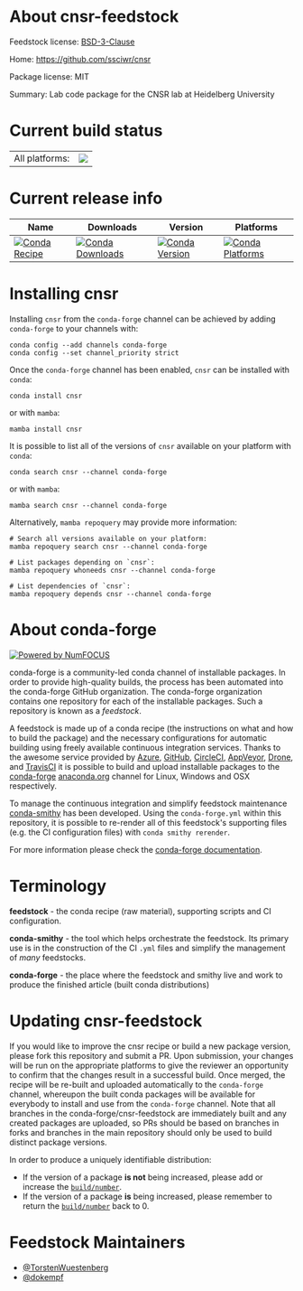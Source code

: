 About cnsr-feedstock
====================

Feedstock license: [BSD-3-Clause](https://github.com/conda-forge/cnsr-feedstock/blob/main/LICENSE.txt)

Home: https://github.com/ssciwr/cnsr

Package license: MIT

Summary: Lab code package for the CNSR lab at Heidelberg University

Current build status
====================


<table><tr><td>All platforms:</td>
    <td>
      <a href="https://dev.azure.com/conda-forge/feedstock-builds/_build/latest?definitionId=20510&branchName=main">
        <img src="https://dev.azure.com/conda-forge/feedstock-builds/_apis/build/status/cnsr-feedstock?branchName=main">
      </a>
    </td>
  </tr>
</table>

Current release info
====================

| Name | Downloads | Version | Platforms |
| --- | --- | --- | --- |
| [![Conda Recipe](https://img.shields.io/badge/recipe-cnsr-green.svg)](https://anaconda.org/conda-forge/cnsr) | [![Conda Downloads](https://img.shields.io/conda/dn/conda-forge/cnsr.svg)](https://anaconda.org/conda-forge/cnsr) | [![Conda Version](https://img.shields.io/conda/vn/conda-forge/cnsr.svg)](https://anaconda.org/conda-forge/cnsr) | [![Conda Platforms](https://img.shields.io/conda/pn/conda-forge/cnsr.svg)](https://anaconda.org/conda-forge/cnsr) |

Installing cnsr
===============

Installing `cnsr` from the `conda-forge` channel can be achieved by adding `conda-forge` to your channels with:

```
conda config --add channels conda-forge
conda config --set channel_priority strict
```

Once the `conda-forge` channel has been enabled, `cnsr` can be installed with `conda`:

```
conda install cnsr
```

or with `mamba`:

```
mamba install cnsr
```

It is possible to list all of the versions of `cnsr` available on your platform with `conda`:

```
conda search cnsr --channel conda-forge
```

or with `mamba`:

```
mamba search cnsr --channel conda-forge
```

Alternatively, `mamba repoquery` may provide more information:

```
# Search all versions available on your platform:
mamba repoquery search cnsr --channel conda-forge

# List packages depending on `cnsr`:
mamba repoquery whoneeds cnsr --channel conda-forge

# List dependencies of `cnsr`:
mamba repoquery depends cnsr --channel conda-forge
```


About conda-forge
=================

[![Powered by
NumFOCUS](https://img.shields.io/badge/powered%20by-NumFOCUS-orange.svg?style=flat&colorA=E1523D&colorB=007D8A)](https://numfocus.org)

conda-forge is a community-led conda channel of installable packages.
In order to provide high-quality builds, the process has been automated into the
conda-forge GitHub organization. The conda-forge organization contains one repository
for each of the installable packages. Such a repository is known as a *feedstock*.

A feedstock is made up of a conda recipe (the instructions on what and how to build
the package) and the necessary configurations for automatic building using freely
available continuous integration services. Thanks to the awesome service provided by
[Azure](https://azure.microsoft.com/en-us/services/devops/), [GitHub](https://github.com/),
[CircleCI](https://circleci.com/), [AppVeyor](https://www.appveyor.com/),
[Drone](https://cloud.drone.io/welcome), and [TravisCI](https://travis-ci.com/)
it is possible to build and upload installable packages to the
[conda-forge](https://anaconda.org/conda-forge) [anaconda.org](https://anaconda.org/)
channel for Linux, Windows and OSX respectively.

To manage the continuous integration and simplify feedstock maintenance
[conda-smithy](https://github.com/conda-forge/conda-smithy) has been developed.
Using the ``conda-forge.yml`` within this repository, it is possible to re-render all of
this feedstock's supporting files (e.g. the CI configuration files) with ``conda smithy rerender``.

For more information please check the [conda-forge documentation](https://conda-forge.org/docs/).

Terminology
===========

**feedstock** - the conda recipe (raw material), supporting scripts and CI configuration.

**conda-smithy** - the tool which helps orchestrate the feedstock.
                   Its primary use is in the construction of the CI ``.yml`` files
                   and simplify the management of *many* feedstocks.

**conda-forge** - the place where the feedstock and smithy live and work to
                  produce the finished article (built conda distributions)


Updating cnsr-feedstock
=======================

If you would like to improve the cnsr recipe or build a new
package version, please fork this repository and submit a PR. Upon submission,
your changes will be run on the appropriate platforms to give the reviewer an
opportunity to confirm that the changes result in a successful build. Once
merged, the recipe will be re-built and uploaded automatically to the
`conda-forge` channel, whereupon the built conda packages will be available for
everybody to install and use from the `conda-forge` channel.
Note that all branches in the conda-forge/cnsr-feedstock are
immediately built and any created packages are uploaded, so PRs should be based
on branches in forks and branches in the main repository should only be used to
build distinct package versions.

In order to produce a uniquely identifiable distribution:
 * If the version of a package **is not** being increased, please add or increase
   the [``build/number``](https://docs.conda.io/projects/conda-build/en/latest/resources/define-metadata.html#build-number-and-string).
 * If the version of a package **is** being increased, please remember to return
   the [``build/number``](https://docs.conda.io/projects/conda-build/en/latest/resources/define-metadata.html#build-number-and-string)
   back to 0.

Feedstock Maintainers
=====================

* [@TorstenWuestenberg](https://github.com/TorstenWuestenberg/)
* [@dokempf](https://github.com/dokempf/)

